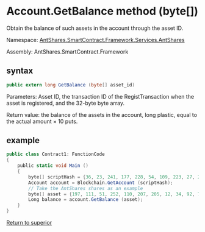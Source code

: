 # Account.GetBalance method (byte[])

Obtain the balance of such assets in the account through the asset ID.

Namespace: [AntShares.SmartContract.Framework.Services.AntShares](../../AntShares.md)

Assembly: AntShares.SmartContract.Framework

## syntax

```c#
public extern long GetBalance (byte[] asset_id)
```

Parameters: Asset ID, the transaction ID of the RegistTransaction when the asset is registered, and the 32-byte byte array.

Return value: the balance of the assets in the account, long plastic, equal to the actual amount × 10 puts.

## example

```c#
public class Contract1: FunctionCode
{
    public static void Main ()
    {
        byte[] scriptHash = {36, 23, 241, 177, 228, 54, 109, 223, 27, 237, 139, 54, 207, 38, 132, 101, 172, 3, 10, 73};
        Account account = Blockchain.GetAccount (scriptHash);
        // Take the AntShares shares as an example
        byte[] asset = {197, 111, 51, 252, 110, 207, 205, 12, 34, 92, 74, 179, 86, 254, 229, 147, 144, 175, 133, 96, 190, 147, 15, 174, 190, 116, 166, 218, 255, 124, 155};
        Long balance = account.GetBalance (asset);
    }
}
```



[Return to superior](../Account.md)
